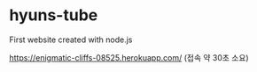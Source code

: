 # hyuns-tube

First website created with node.js

https://enigmatic-cliffs-08525.herokuapp.com/ (접속 약 30초 소요)
